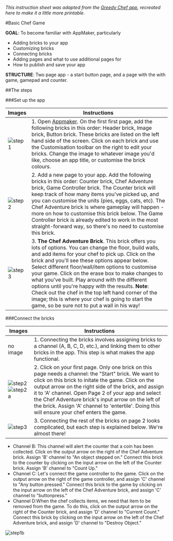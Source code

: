 _This instruction sheet was adapted from the [Greedy Chef app](https://mcbeckster.makes.org/thimble/NTc4NjgzMTM2/chef-adventure-game), recreated here to make it a little more printable._

#Basic Chef Game

**GOAL**: To become familiar with AppMaker, particularly
* Adding bricks to your app
* Customizing bricks
* Connecting bricks
* Adding pages and what to use additional pages for
* How to publish and save your app

**STRUCTURE**: Two page app - a start button page, and a page with the with game, gamepad and counter. 

##The steps

###Set up the app

Images        | Instructions
------------- | -----------------
![step1](http://i.imgur.com/6cDoJ1S.png) | 1. Open [Appmaker](https://apps.webmaker.org/designer). On the first first page, add the following bricks in this order: Header brick, Image brick, Button brick. These bricks are listed on the left hand side of the screen. Click on each brick and use the Customisation toolbar on the right to edit your bricks. Change the image to whatever image you'd like, choose an app title, or customise the brick colours. 
![step2](http://i.imgur.com/ZWImSnL.png) | 2. Add a new page to your app. Add the following bricks in this order: Counter brick, Chef Adventure brick, Game Controller brick. The Counter brick will keep track of how many items you've picked up, and you can customise the units (pies, eggs, cats, etc). The Chef Adventure brick is where gameplay will happen - more on how to customise this brick below. The Game Controller brick is already edited to work in the most straight-forward way, so there's no need to customise this brick.
![step3](http://i.imgur.com/lSsLlRe.png) | 3. **The Chef Adventure Brick**. This brick offers you lots of options. You can change the floor, build walls, and add items for your chef to pick up. Click on the brick and you'll see these options appear below. Select different floor/wall/item options to customise your game. Click on the erase box to make changes to what you've built. Play around with the different options until you're happy with the results. **Note**: Check out the chef in the top left hand corner of the image; this is where your chef is going to start the game, so be sure not to put a wall in his way!

###Connect the bricks

Images        | Instructions
------------- | -----------------
no image | 1. Connecting the bricks involves assigning bricks to a channel (A, B, C, D, etc.), and linking them to other bricks in the app. This step is what makes the app functional.
![step2](http://i.imgur.com/DFhmwIc.png) ![step2a](http://i.imgur.com/YMKeIgj.png?1) | 2. Click on your first page. Only one brick on this page needs a channel: the "Start" brick. We want to click on this brick to initate the game. Click on the output arrow on the right side of the brick, and assign it to 'A' channel. Open Page 2 of your app and select the Chef Adventure brick's input arrow on the left of the brick. Assign 'A' channel to 'entertile'. Doing this will ensure your chef enters the game.
![step3](http://i.imgur.com/k495d0Z.png) | 3. Connecting the rest of the bricks on page 2 looks complicated, but each step is explained below. We're almost there!
* Channel B: This channel will alert the counter that a coin has been collected. Click on the output arrow on the right of the Chef Adventure brick. Assign 'B' channel to "An object stepped on." Connect this brick to the counter by clicking on the input arrow on the left of the Counter brick. Assign 'B' channel to "Count Up."
* Channel C: Let's connect the game controller to the game. Click on the output arrow on the right of the game controller, and assign 'C' channel to "Any button pressed." Connect this brick to the game by clicking on the input arrow on the left of the Chef Adventure brick, and assign 'C' channel to "buttonpress."
* Channel D:When the chef collects items, we need that item to be removed from the game. To do this, click on the output arrow on the right of the Counter brick, and assign 'D' channel to "Current Count." Connect this brick by clicking on the input arrow on the left of the Chef Adventure brick, and assign 'D' channel to "Destroy Object."


![step1b](http://i.imgur.com/EpQEuQw.png) 
 